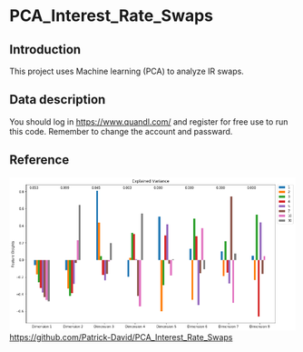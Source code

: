 # PCA_Interest_Rate_Swaps

## Introduction
This project uses Machine learning (PCA) to analyze IR swaps.



## Data description
You should log in https://www.quandl.com/ and register for free use to run this code. Remember to change the account and passward.

## Reference
![alt text](https://github.com/Patrick-David/PCA_Interest_Rate_Swaps/blob/master/pca.png "PCA image")
https://github.com/Patrick-David/PCA_Interest_Rate_Swaps